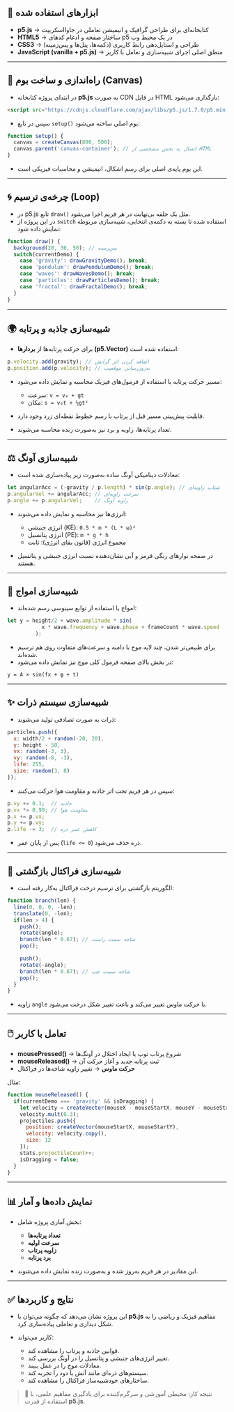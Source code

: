 ## 📌 ابزارهای استفاده شده
- **p5.js** → کتابخانه‌ای برای طراحی گرافیک و انیمیشن تعاملی در جاوااسکریپت  
- **HTML5** → ساختار صفحه و ادغام کدهای p5 در یک محیط وب  
- **CSS3** → طراحی و استایل‌دهی رابط کاربری (دکمه‌ها، پنل‌ها و پس‌زمینه)  
- **JavaScript (vanilla + p5.js)** → منطق اصلی اجرای شبیه‌سازی و تعامل با کاربر  

---

## 🎨 راه‌اندازی و ساخت بوم (Canvas)
- در ابتدای پروژه کتابخانه **p5.js** به صورت CDN در فایل HTML بارگذاری می‌شود:  
```html
<script src="https://cdnjs.cloudflare.com/ajax/libs/p5.js/1.7.0/p5.min.js"></script>
```

* سپس در تابع `setup()` بوم اصلی ساخته می‌شود:

```javascript
function setup() {
  canvas = createCanvas(800, 500);
  canvas.parent('canvas-container'); // اتصال به بخش مشخصی از HTML
}
```

* این بوم پایه‌ی اصلی برای رسم اشکال، انیمیشن و محاسبات فیزیکی است.

---

## 🌀 چرخه‌ی ترسیم (Loop)

* در p5.js تابع `draw()` مثل یک حلقه بی‌نهایت در هر فریم اجرا می‌شود.
* در این پروژه از `switch` استفاده شده تا بسته به دکمه‌ی انتخابی، شبیه‌سازی مربوطه نمایش داده شود:

```javascript
function draw() {
  background(20, 30, 50); // پس‌زمینه
  switch(currentDemo) {
    case 'gravity': drawGravityDemo(); break;
    case 'pendulum': drawPendulumDemo(); break;
    case 'waves': drawWavesDemo(); break;
    case 'particles': drawParticlesDemo(); break;
    case 'fractal': drawFractalDemo(); break;
  }
}
```

---

## 🌍 شبیه‌سازی جاذبه و پرتابه

* برای حرکت پرتابه‌ها از **بردارها (p5.Vector)** استفاده شده است:

```javascript
p.velocity.add(gravity); // اضافه کردن اثر گرانش
p.position.add(p.velocity); // به‌روزرسانی موقعیت
```

* مسیر حرکت پرتابه با استفاده از فرمول‌های فیزیک محاسبه و نمایش داده می‌شود:

  * سرعت: `v = v₀ + gt`
  * مکان: `s = v₀t + ½gt²`
* قابلیت پیش‌بینی مسیر قبل از پرتاب با رسم خطوط نقطه‌ای زرد وجود دارد.
* تعداد پرتابه‌ها، زاویه و برد نیز به‌صورت زنده محاسبه می‌شوند.

---

## ⚖️ شبیه‌سازی آونگ

* معادلات دینامیکی آونگ ساده به‌صورت زیر پیاده‌سازی شده است:

```javascript
let angularAcc = (-gravity / p.length) * sin(p.angle); // شتاب زاویه‌ای
p.angularVel += angularAcc; // سرعت زاویه‌ای
p.angle += p.angularVel;    // زاویه آونگ
```

* انرژی‌ها نیز محاسبه و نمایش داده می‌شوند:

  * انرژی جنبشی (KE): `0.5 * m * (L * ω)²`
  * انرژی پتانسیل (PE): `m * g * h`
  * مجموع انرژی (قانون بقای انرژی): ثابت
* در صفحه نوارهای رنگی قرمز و آبی نشان‌دهنده نسبت انرژی جنبشی و پتانسیل هستند.

---

## 🌊 شبیه‌سازی امواج

* امواج با استفاده از توابع سینوسی رسم شده‌اند:

```javascript
let y = height/2 + wave.amplitude * sin(
           x * wave.frequency + wave.phase + frameCount * wave.speed
         );
```

* برای طبیعی‌تر شدن، چند لایه موج با دامنه و سرعت‌های متفاوت روی هم ترسیم شده‌اند.
* در بخش بالای صفحه فرمول کلی موج نیز نمایش داده می‌شود:

```
y = A × sin(fx + φ + t)
```

---

## ✨ شبیه‌سازی سیستم ذرات

* ذرات به صورت تصادفی تولید می‌شوند:

```javascript
particles.push({
  x: width/2 + random(-20, 20),
  y: height - 50,
  vx: random(-3, 3),
  vy: random(-8, -3),
  life: 255,
  size: random(3, 8)
});
```

* سپس در هر فریم تحت اثر جاذبه و مقاومت هوا حرکت می‌کنند:

```javascript
p.vy += 0.1;  // جاذبه
p.vx *= 0.99; // مقاومت هوا
p.x += p.vx;
p.y += p.vy;
p.life -= 3;  // کاهش عمر ذره
```

* پس از پایان عمر (`life <= 0`) ذره حذف می‌شود.

---

## 🌳 شبیه‌سازی فراکتال بازگشتی

* الگوریتم بازگشتی برای ترسیم درخت فراکتال به‌کار رفته است:

```javascript
function branch(len) {
  line(0, 0, 0, -len);
  translate(0, -len);
  if(len > 4) {
    push();
    rotate(angle);
    branch(len * 0.67); // شاخه سمت راست
    pop();

    push();
    rotate(-angle);
    branch(len * 0.67); // شاخه سمت چپ
    pop();
  }
}
```

* زاویه `angle` با حرکت ماوس تغییر می‌کند و باعث تغییر شکل درخت می‌شود.

---

## 🖱️ تعامل با کاربر

* **mousePressed()** → شروع پرتاب توپ یا ایجاد اختلال در آونگ‌ها
* **mouseReleased()** → ثبت پرتابه جدید و آغاز حرکت آن
* **حرکت ماوس** → تغییر زاویه شاخه‌ها در فراکتال

مثال:

```javascript
function mouseReleased() {
  if(currentDemo === 'gravity' && isDragging) {
    let velocity = createVector(mouseX - mouseStartX, mouseY - mouseStartY);
    velocity.mult(0.3);
    projectiles.push({
      position: createVector(mouseStartX, mouseStartY),
      velocity: velocity.copy(),
      size: 12
    });
    stats.projectileCount++;
    isDragging = false;
  }
}
```

---

## 📊 نمایش داده‌ها و آمار

* بخش آماری پروژه شامل:

  * **تعداد پرتابه‌ها**
  * **سرعت اولیه**
  * **زاویه پرتاب**
  * **برد پرتابه**
* این مقادیر در هر فریم به‌روز شده و به‌صورت زنده نمایش داده می‌شوند.

---

## ✅ نتایج و کاربردها

* این پروژه نشان می‌دهد که چگونه می‌توان با **p5.js** مفاهیم فیزیک و ریاضی را به شکل دیداری و تعاملی پیاده‌سازی کرد.
* کاربر می‌تواند:

  * قوانین جاذبه و پرتاب را مشاهده کند.
  * تغییر انرژی‌های جنبشی و پتانسیل را در آونگ بررسی کند.
  * معادلات موج را در عمل ببیند.
  * سیستم‌های ذره‌ای مانند آتش یا دود را تجربه کند.
  * ساختارهای خودشبیه‌ساز فراکتال را مشاهده کند.

> 🎯 نتیجه کار: محیطی آموزشی و سرگرم‌کننده برای یادگیری مفاهیم علمی، با استفاده از قدرت **p5.js**.
